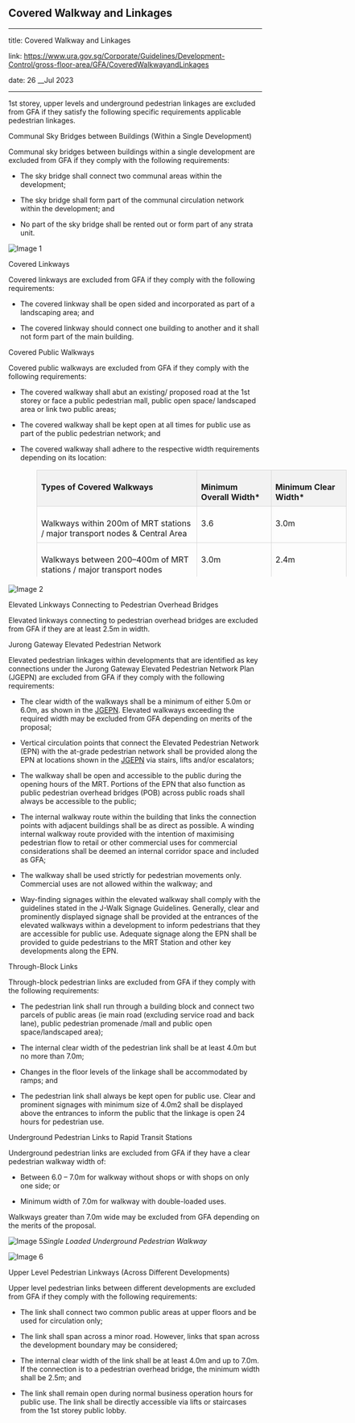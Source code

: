 ## Covered Walkway and Linkages
---
title: Covered Walkway and Linkages

link: https://www.ura.gov.sg/Corporate/Guidelines/Development-Control/gross-floor-area/GFA/CoveredWalkwayandLinkages

date: 26 __Jul 2023

---


1st storey, upper levels and underground pedestrian linkages are excluded from GFA if they satisfy the following specific requirements applicable pedestrian linkages.

Communal Sky Bridges between Buildings (Within a Single Development)

Communal sky bridges between buildings within a single development are excluded from GFA if they comply with the following requirements:

-   The sky bridge shall connect two communal areas within the development;  
      
    
-   The sky bridge shall form part of the communal circulation network within the development; and  
      
    
-   No part of the sky bridge shall be rented out or form part of any strata unit.  
    

![Image 1](https://www.ura.gov.sg/-/media/Corporate/Guidelines/Development-control/GFA/GFA-38-Communal-sky-bridge_final.jpg)



Covered Linkways

Covered linkways are excluded from GFA if they comply with the following requirements:

-   The covered linkway shall be open sided and incorporated as part of a landscaping area; and
  
-   The covered linkway should connect one building to another and it shall not form part of the main building.

Covered Public Walkways

Covered public walkways are excluded from GFA if they comply with the following requirements:

-   The covered walkway shall abut an existing/ proposed road at the 1st storey or face a public pedestrian mall, public open space/ landscaped area or link two public areas;
  
-   The covered walkway shall be kept open at all times for public use as part of the public pedestrian network; and
  
-   The covered walkway shall adhere to the respective width requirements depending on its location:

<table border="1" cellspacing="0" cellpadding="0" style="margin-left: 42.3pt; border: none; width: 700px; height: 212px;"><tbody><tr><td valign="top" style="background: #f2f2f2; width: 226.35pt; padding: 5.65pt; border: 1pt solid #d9d9d9; text-align: left;"><p style="margin-bottom: 0.0001pt;"><strong><span>Types of Covered Walkways</span></strong></p></td><td valign="top" style="background: #f2f2f2; width: 98.8pt; padding: 5.65pt; border-top: 1pt solid #d9d9d9; border-right: 1pt solid #d9d9d9; border-bottom: 1pt solid #d9d9d9; border-left: none; text-align: left;"><p style="margin-bottom: 0.0001pt;"><span><strong>Mini</strong></span><strong><span>mum</span></strong><strong><span> Overall Width*</span></strong></p></td><td valign="top" style="background: #f2f2f2; width: 100.05pt; padding: 5.65pt; border-top: 1pt solid #d9d9d9; border-right: 1pt solid #d9d9d9; border-bottom: 1pt solid #d9d9d9; border-left: none; text-align: left;"><p style="margin-bottom: 0.0001pt;"><strong><span>Mi</span></strong><strong><span>nimum</span></strong><strong><span> Clear Width*</span></strong></p></td></tr><tr><td valign="top" style="width: 226.35pt; padding: 5.65pt; border-top: none; border-right: 1pt solid #d9d9d9; border-bottom: 1pt solid #d9d9d9; border-left: 1pt solid #d9d9d9; text-align: left;"><p style="margin-bottom: 0.0001pt;"><span>Walkways within 200m of MRT stations / major transport nodes &amp; Central Area</span></p></td><td valign="top" style="width: 98.8pt; padding: 5.65pt; border-top: none; border-right: 1pt solid #d9d9d9; border-bottom: 1pt solid #d9d9d9; border-left: none; text-align: left;"><p style="margin-bottom: 0.0001pt;"><span>3.6</span></p></td><td valign="top" style="width: 100.05pt; padding: 5.65pt; border-top: none; border-right: 1pt solid #d9d9d9; border-bottom: 1pt solid #d9d9d9; border-left: none; text-align: left;"><p style="margin-bottom: 0.0001pt;"><span>3.0m</span></p></td></tr><tr><td valign="top" style="width: 226.35pt; padding: 5.65pt; border-top: none; border-right: 1pt solid #d9d9d9; border-bottom: 1pt solid #d9d9d9; border-left: 1pt solid #d9d9d9; text-align: left;"><p style="margin-bottom: 0.0001pt;"><span>Walkways between 200–400m of MRT stations / major transport nodes</span></p></td><td valign="top" style="width: 98.8pt; padding: 5.65pt; border-top: none; border-right: 1pt solid #d9d9d9; border-bottom: 1pt solid #d9d9d9; border-left: none; text-align: left;"><p style="margin-bottom: 0.0001pt;"><span>3.0m</span></p></td><td valign="top" style="width: 100.05pt; padding: 5.65pt; border-top: none; border-right: 1pt solid #d9d9d9; border-bottom: 1pt solid #d9d9d9; border-left: none; text-align: left;"><p style="margin-bottom: 0.0001pt;"><span>2.4m</span></p></td></tr><tr><td valign="top" style="width: 226.35pt; padding: 5.65pt; border-top: none; border-right: 1pt solid #d9d9d9; border-bottom: 1pt solid #d9d9d9; border-left: 1pt solid #d9d9d9; text-align: left;"><p style="margin-bottom: 0.0001pt;"><span>All other walkways</span></p></td><td valign="top" style="width: 98.8pt; padding: 5.65pt; border-top: none; border-right: 1pt solid #d9d9d9; border-bottom: 1pt solid #d9d9d9; border-left: none; text-align: left;"><p style="margin-bottom: 0.0001pt;"><span>2.4m</span></p></td><td valign="top" style="width: 100.05pt; padding: 5.65pt; border-top: none; border-right: 1pt solid #d9d9d9; border-bottom: 1pt solid #d9d9d9; border-left: none; text-align: left;"><p style="margin-bottom: 0.0001pt;"><span>2.0m</span></p></td></tr><tr><td valign="top" style="width: 226.35pt; padding: 5.65pt; border-top: none; border-right: 1pt solid #d9d9d9; border-bottom: 1pt solid #d9d9d9; border-left: 1pt solid #d9d9d9; text-align: justify;" colspan="3">*Places with high footfall (e.g. Central Areas, Regional Centres and Key Growth Areas) may have higher width requirements, as stipulated in urban design guidelines or otherwise stated.<br></td></tr></tbody></table>

![Image 2](https://www.ura.gov.sg/-/media/Corporate/Guidelines/Development-control/GFA/C20-Covered-Walkways-revisedfinal.jpg?h=1368&w=1000)



Elevated Linkways Connecting to Pedestrian Overhead Bridges

Elevated linkways connecting to pedestrian overhead bridges are excluded from GFA if they are at least 2.5m in width.

Jurong Gateway Elevated Pedestrian Network

Elevated pedestrian linkages within developments that are identified as key connections under the Jurong Gateway Elevated Pedestrian Network Plan (JGEPN) are excluded from GFA if they comply with the following requirements:

-   The clear width of the walkways shall be a minimum of either 5.0m or 6.0m, as shown in the [](/-/media/User-Defined/URA-Online/circulars/2015/Mar/dc15-03app2.pdf)[JGEPN](https://www.ura.gov.sg/-/media/User-Defined/URA-Online/circulars/2015/Mar/dc15-03app2.pdf). Elevated walkways exceeding the required width may be excluded from GFA depending on merits of the proposal;
  
-   Vertical circulation points that connect the Elevated Pedestrian Network (EPN) with the at-grade pedestrian network shall be provided along the EPN at locations shown in the [](/-/media/User-Defined/URA-Online/circulars/2015/Mar/dc15-03app2.pdf)[JGEPN](https://www.ura.gov.sg/-/media/User-Defined/URA-Online/circulars/2015/Mar/dc15-03app2.pdf) via stairs, lifts and/or escalators;
  
-   The walkway shall be open and accessible to the public during the opening hours of the MRT. Portions of the EPN that also function as public pedestrian overhead bridges (POB) across public roads shall always be accessible to the public;
  
-   The internal walkway route within the building that links the connection points with adjacent buildings shall be as direct as possible. A winding internal walkway route provided with the intention of maximising pedestrian flow to retail or other commercial uses for commercial considerations shall be deemed an internal corridor space and included as GFA;
  
-   The walkway shall be used strictly for pedestrian movements only. Commercial uses are not allowed within the walkway; and
  
-   Way-finding signages within the elevated walkway shall comply with the guidelines stated in the J-Walk Signage Guidelines. Generally, clear and prominently displayed signage shall be provided at the entrances of the elevated walkways within a development to inform pedestrians that they are accessible for public use. Adequate signage along the EPN shall be provided to guide pedestrians to the MRT Station and other key developments along the EPN.

Through-Block Links

Through-block pedestrian links are excluded from GFA if they comply with the following requirements:

-   The pedestrian link shall run through a building block and connect two parcels of public areas (ie main road (excluding service road and back lane), public pedestrian promenade /mall and public open space/landscaped area);
  
-   The internal clear width of the pedestrian link shall be at least 4.0m but no more than 7.0m;
  
-   Changes in the floor levels of the linkage shall be accommodated by ramps; and

-   The pedestrian link shall always be kept open for public use. Clear and prominent signages with minimum size of 4.0m2 shall be displayed above the entrances to inform the public that the linkage is open 24 hours for pedestrian use.









Underground Pedestrian Links to Rapid Transit Stations

Underground pedestrian links are excluded from GFA if they have a clear pedestrian walkway width of:

-   Between 6.0 – 7.0m for walkway without shops or with shops on only one side; or

-   Minimum width of 7.0m for walkway with double-loaded uses.

Walkways greater than 7.0m wide may be excluded from GFA depending on the merits of the proposal.

![Image 5](https://www.ura.gov.sg/-/media/Corporate/Guidelines/Development-control/GFA/GFA-39-C18-Underground-Link-A_final.jpg?h=627&w=1000)_Single Loaded Underground Pedestrian Walkway_

![Image 6](https://www.ura.gov.sg/-/media/Corporate/Guidelines/Development-control/GFA/GFA-39-C19-Underground-Link-B_final.jpg?h=627&w=1000) 

Upper Level Pedestrian Linkways (Across Different Developments)

Upper level pedestrian links between different developments are excluded from GFA if they comply with the following requirements:

-   The link shall connect two common public areas at upper floors and be used for circulation only;
  
-   The link shall span across a minor road. However, links that span across the development boundary may be considered;
  
-   The internal clear width of the link shall be at least 4.0m and up to 7.0m. If the connection is to a pedestrian overhead bridge, the minimum width shall be 2.5m; and
  
-   The link shall remain open during normal business operation hours for public use. The link shall be directly accessible via lifts or staircases from the 1st storey public lobby. 







